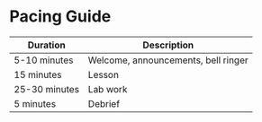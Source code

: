 # Pacing Guide

Duration|Description
-|-
5-10 minutes|Welcome, announcements, bell ringer
15 minutes|Lesson
25-30 minutes|Lab work
5 minutes|Debrief

